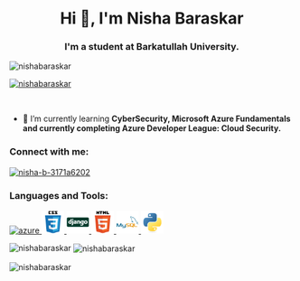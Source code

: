 <h1 align="center">Hi 👋, I'm Nisha Baraskar</h1>
<h3 align="center">I'm a student at Barkatullah University.</h3>

<p align="left"> <img src="https://komarev.com/ghpvc/?username=nishabaraskar&label=Profile%20views&color=0e75b6&style=flat" alt="nishabaraskar" /> </p>

<p align="left"> <a href="https://github.com/ryo-ma/github-profile-trophy"><img src="https://github-profile-trophy.vercel.app/?username=nishabaraskar" alt="nishabaraskar" /></a> </p>

<p align="left"> <a href="https://twitter.com/" target="blank"><img src="https://img.shields.io/twitter/follow/?logo=twitter&style=for-the-badge" alt="" /></a> </p>

- 🌱 I’m currently learning **CyberSecurity, Microsoft Azure Fundamentals and currently completing Azure Developer League: Cloud Security.**

<h3 align="left">Connect with me:</h3>
<p align="left">
<a href="https://linkedin.com/in/nisha-b-3171a6202" target="blank"><img align="center" src="https://raw.githubusercontent.com/rahuldkjain/github-profile-readme-generator/master/src/images/icons/Social/linked-in-alt.svg" alt="nisha-b-3171a6202" height="30" width="40" /></a>
</p>

<h3 align="left">Languages and Tools:</h3>
<p align="left"> <a href="https://azure.microsoft.com/en-in/" target="_blank"> <img src="https://www.vectorlogo.zone/logos/microsoft_azure/microsoft_azure-icon.svg" alt="azure" width="40" height="40"/> </a> <a href="https://www.w3schools.com/css/" target="_blank"> <img src="https://raw.githubusercontent.com/devicons/devicon/master/icons/css3/css3-original-wordmark.svg" alt="css3" width="40" height="40"/> </a> <a href="https://www.djangoproject.com/" target="_blank"> <img src="https://raw.githubusercontent.com/devicons/devicon/master/icons/django/django-original.svg" alt="django" width="40" height="40"/> </a> <a href="https://www.w3.org/html/" target="_blank"> <img src="https://raw.githubusercontent.com/devicons/devicon/master/icons/html5/html5-original-wordmark.svg" alt="html5" width="40" height="40"/> </a> <a href="https://www.mysql.com/" target="_blank"> <img src="https://raw.githubusercontent.com/devicons/devicon/master/icons/mysql/mysql-original-wordmark.svg" alt="mysql" width="40" height="40"/> </a> <a href="https://www.python.org" target="_blank"> <img src="https://raw.githubusercontent.com/devicons/devicon/master/icons/python/python-original.svg" alt="python" width="40" height="40"/> </a> </p>

<p><img align="left" src="https://github-readme-stats.vercel.app/api/top-langs?username=nishabaraskar&show_icons=true&locale=en&layout=compact" alt="nishabaraskar" /></p>

<p>&nbsp;<img align="center" src="https://github-readme-stats.vercel.app/api?username=nishabaraskar&show_icons=true&locale=en" alt="nishabaraskar" /></p>

<p><img align="center" src="https://github-readme-streak-stats.herokuapp.com/?user=nishabaraskar&" alt="nishabaraskar" /></p>



